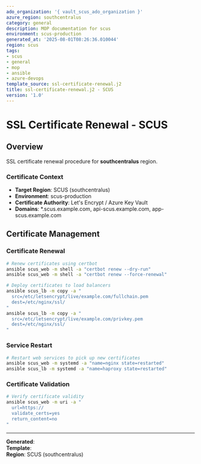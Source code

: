 ```yaml
---
ado_organization: '{ vault_scus_ado_organization }'
azure_region: southcentralus
category: general
description: MOP documentation for scus
environment: scus-production
generated_at: '2025-08-01T08:26:36.010044'
region: scus
tags:
- scus
- general
- mop
- ansible
- azure-devops
template_source: ssl-certificate-renewal.j2
title: ssl-certificate-renewal.j2 - SCUS
version: '1.0'
---
```



# SSL Certificate Renewal - SCUS

## Overview

SSL certificate renewal procedure for **southcentralus** region.

### Certificate Context

- **Target Region**: SCUS (southcentralus)
- **Environment**: scus-production
- **Certificate Authority**: Let's Encrypt / Azure Key Vault
- **Domains**: *.scus.example.com, api-scus.example.com, app-scus.example.com

## Certificate Management

### Certificate Renewal
```bash
# Renew certificates using certbot
ansible scus_web -m shell -a "certbot renew --dry-run"
ansible scus_web -m shell -a "certbot renew --force-renewal"

# Deploy certificates to load balancers
ansible scus_lb -m copy -a "
  src=/etc/letsencrypt/live/example.com/fullchain.pem
  dest=/etc/nginx/ssl/
"
ansible scus_lb -m copy -a "
  src=/etc/letsencrypt/live/example.com/privkey.pem
  dest=/etc/nginx/ssl/
"
```

### Service Restart
```bash
# Restart web services to pick up new certificates
ansible scus_web -m systemd -a "name=nginx state=restarted"
ansible scus_lb -m systemd -a "name=haproxy state=restarted"
```

### Certificate Validation
```bash
# Verify certificate validity
ansible scus_web -m uri -a "
  url=https://
  validate_certs=yes
  return_content=no
"
```

---

**Generated**:   
**Template**:   
**Region**: SCUS (southcentralus)